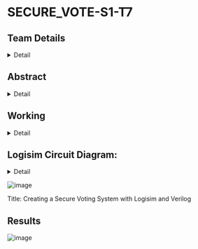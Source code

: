 # SECURE_VOTE-S1-T7

## Team Details
<details>
 <summary>Detail</summary>
 
 >Semester: 3rd Sem B.Tech. CSE


 >Member-1: GNANA JYOTHI, 221CS118, chinthagnanajyothi.221cs118@nitk.edu.in


 >Member-2: P. HASITHA, 221CS139, prathapachandanasaisrihasitha.221cs139@nitk.edu.in


 >Member-3: STHUTHI S, 221CS156, sthuthis.221cs156@nitk.edu.in


</details>

## Abstract
<details>
<summary>Detail</summary>

> In response to the pressing need for secure and efficient voting methods, our 
digital voting machine (DVM) mini project is dedicated to revolutionizing the 
way we conduct elections. Our mission is to design a tamper-free, user-friendly 
electronic voting system that addresses the shortcomings of traditional voting 
systems and contributes to the advancement of democratic processes.
 
> Traditional methods of verifying voter authenticity and authorization are prone 
to complications and human errors. To overcome these challenges, we propose a 
state-of-the-art password-protected voting system. This innovation simplifies 
voter verification, enhancing the security of the electoral process. 

> To build trust in the system's accuracy, we have incorporated a transparent LED 
indicator that offers real-time confirmation to voters. This visual cue is pivotal 
in boosting confidence among voters. Furthermore, our robust voter verification 
through the password system significantly reduces the risk of fraudulent voting, 
thus safeguarding the integrity of elections. Electronic voting not only ensures 
greater security but also streamlines the entire process, effectively reducing 
queues and wait times. This streamlined approach has the potential to increase 
voter turnout, making it a more accessible and convenient experience for all 
citizens. 

> In practical terms, our DVM is activated before voting commences. It swiftly 
verifies voters through the password system, with an audible beep sound 
indicating rejection of unauthorized voters. Voters can then cast their ballots by 
selecting their preferred candidate through a designated button. The system 
confirms the successful recording of the vote with the illumination of an LED 
bulb. Finally, the accumulated vote count and the election's winner are 
displayed on a screen or printed, ensuring complete transparency throughout the 
electoral process.

> Our digital voting machine project is a significant leap toward creating a more 
reliable, efficient, and secure voting experience. It empowers citizens and 
strengthens the democratic foundation of our society by making elections more 
accessible, inclusive, and trustworthy.

</details>

## Working 
<details>
 
 <summary>Detail</summary>

> ## Working

Comparator Module: This module is designed to compare two sets of 4-bit inputs, A and B, and produce an output 'e' based on the comparison results. For each bit (0 to 3) in A 
and B, it calculates the XNOR of the bits. The inverted XOR results for each bit 
are stored in a 4-bit wire 'x'. Finally, 'e' is set to 1 if all bits in 'x' are 1; 
otherwise, 'e' is set to 0. That is, e is one if all the corresponding bits in A are 
equal to the corresponding bits of B.

 
Password Module: The password module combines four instances of the comparator module to 
compare the full four digit password. The output o of this module is the logical 
AND of the e outputs from the four comparator modules. This means that o will 
be 1 if and only if all four comparators agree on the vote. Hence, output o will 
be 1 if the user enters the right password.

Voting_machine module: This module instantiates the password module to decide the votes based on the input password and valid password. We will be using four clock signals clk1, 
clk2, clk3, clk4 to ensure smooth voting process. When all the clk signals are set 
to 0 and display is set to zero, counters the votes for each candidates will be 
zero. Now if the user enters the right password , then o is 1. Now the variables 
count1, count2, count3, count4 store the number of votes for each candidate in 
previous state. When clock signal for one candidate is set to 1, rest of the clock 
 

> ## Functional Table

|   A   |   B   |   O   | clk1 | clk2 | clk3 | clk4 | counter1 | counter2 | counter3 | counter4 |
|:----:|:----:|:----:|:----:|:----:|:----:|:----:|:-------:|:-------:|:-------:|:-------:|
| 2987 | 2987 |  1  |  0  |  0  |  0  |  0  |    0    |    0    |    0    |    0    |
| 2987 | 2987 |  1  |  1  |  0  |  0  |  0  |    1    |    0    |    0    |    0    |
| 8421 | 8420 |  0  |  0  |  0  |  1  |  0  |    1    |    0    |    0    |    0    |
| 2345 | 2345 |  1  |  0  |  0  |  0  |  1  |    1    |    0    |    0    |    1    |
| 2987 | 2987 |  1  |  0  |  0  |  1  |  0  |    1    |    0    |    1    |    1    |
| 3217 | 2987 |  0  |  0  |  1  |  0  |  0  |    1    |    0    |    1    |    1    |
| 2987 | 3597 |  0  |  1  |  0  |  0  |  0  |    1    |    0    |    1    |    1    |
| 8421 | 8421 |  1  |  0  |  0  |  1  |  0  |    1    |    0    |    2    |    1    |
| 2345 | 9745 |  0  |  0  |  0  |  0  |  1  |    1    |    0    |    2    |    1    |
| 2987 | 3687 |  0  |  0  |  0  |  1  |  0  |    1    |    0    |    2    |    1    |
| 1122 | 1122 |  1  |  0  |  1  |  0  |  0  |    1    |    1    |    2    |    1    |
| 1122 | 1122 |  1  |  0  |  1  |  0  |  0  |    1    |    1    |    2    |    1    |
| 2987 | 2987 |  1  |  1  |  0  |  0  |  0  |    2    |    1    |    2    |    1    |
| 8421 | 8240 |  0  |  0  |  0  |  1  |  0  |    2    |    1    |    2    |    1    |
| 2345 | 2345 |  1  |  0  |  0  |  0  |  1  |    2    |    1    |    2    |    2    |
| 2987 | 2987 |  1  |  0  |  0  |  1  |  0  |    2    |    1    |    3    |    2    |
| 3217 | 2987 |  0  |  0  |  1  |  0  |  0  |    2    |    1    |    3    |    2    |
| 2987 | 3597 |  0  |  1  |  0  |  0  |  0  |    2    |    1    |    3    |    2    |
| 8421 | 8421 |  1  |  0  |  0  |  1  |  0  |    2    |    1    |    4    |    2    |
| 2345 | 8745 |  0  |  0  |  0  |  0  |  1  |    2    |    1    |    4    |    2    |
| 2987 | 3687 |  0  |  0  |  0  |  1  |  0  |    2    |    1    |    4    |    2    |
| 1122 | 1122 |  1  |  0  |  1  |  0  |  0  |    2    |    2    |    4    |    2    |

> ## Flowchart

![Screenshot 2023-11-02 194630](https://github.com/SthuthiS54/SECURE_VOTE-S1-T7/assets/127185339/71cfb501-acfa-41f8-a887-3854ac5cebb9)

 
</details>


## Logisim Circuit Diagram:
<details>
 <summary>Detail</summary>
</details>

![image](https://github.com/SthuthiS54/SECURE_VOTE-S1-T7/assets/127185339/544e4474-5bd1-4ae8-adcf-58a7f1793542)

Title: Creating a Secure Voting System with Logisim and Verilog



## Results 
![image](https://github.com/SthuthiS54/SECURE_VOTE-S1-T7/assets/127185339/5bd47400-7bc3-4c85-a6e1-7ffcab9b3efc)

 

